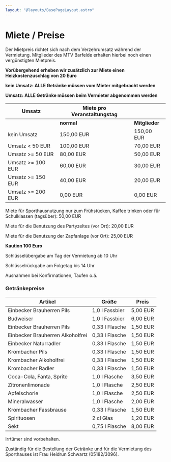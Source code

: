 ```yaml
---
layout: "@layouts/BasePageLayout.astro"
---
```


# Miete / Preise

Der Mietpreis richtet sich nach dem Verzehrumsatz während der Vermietung. Mitglieder des MTV Barfelde erhalten hierbei noch einen vergünstigten Mietpreis.

**Vorübergehend erheben wir zusätzlich zur Miete einen Heizkostenzuschlag von 20 Euro**

**kein Umsatz: ALLE Getränke müssen vom Mieter mitgebracht werden**

**Umsatz: ALLE Getränke müssen beim Vermieter abgenommen werden**

| Umsatz            | Miete pro Veranstaltungstag |                |
| ----------------- | --------------------------- | -------------- |
|                   | **normal**                  | **Mitglieder** |
| kein Umsatz       | 150,00 EUR                  | 150,00 EUR     |
| Umsatz < 50 EUR   | 100,00 EUR                  | 70,00 EUR      |
| Umsatz >= 50 EUR  | 80,00 EUR                   | 50,00 EUR      |
| Umsatz >= 100 EUR | 60,00 EUR                   | 30,00 EUR      |
| Umsatz >= 150 EUR | 40,00 EUR                   | 20,00 EUR      |
| Umsatz >= 200 EUR | 0,00 EUR                    | 0,00 EUR       |

Miete für Sporthausnutzung nur zum Frühstücken, Kaffee trinken oder für Schulklassen (tagsüber): 50,00 EUR

Miete für die Benutzung des Partyzeltes (vor Ort): 20,00 EUR

Miete für die Benutzung der Zapfanlage (vor Ort): 25,00 EUR

**Kaution 100 Euro**

Schlüsselübergabe am Tag der Vermietung ab 10 Uhr

Schlüsselrückgabe am Folgetag bis 14 Uhr

Ausnahmen bei Konfirmationen, Taufen o.ä.

### Getränkepreise

| Artikel                          | Größe          | Preis    |
| -------------------------------- | -------------- | -------- |
| Einbecker Brauherren Pils        | 1,0 l Fassbier | 5,00 EUR |
| Budweiser                        | 1,0 l Fassbier | 6,00 EUR |
| Einbecker Brauherren Pils        | 0,33 l Flasche | 1,50 EUR |
| Einbecker Brauherren Alkoholfrei | 0,33 l Flasche | 1,50 EUR |
| Einbecker Naturradler            | 0,33 l Flasche | 1,50 EUR |
| Krombacher Pils                  | 0,33 l Flasche | 1,50 EUR |
| Krombacher Alkoholfrei           | 0,33 l Flasche | 1,50 EUR |
| Krombacher Radler                | 0,33 l Flasche | 1,50 EUR |
| Coca-Cola, Fanta, Sprite         | 1,0 l Flasche  | 3,50 EUR |
| Zitronenlimonade                 | 1,0 l Flasche  | 2,50 EUR |
| Apfelschorle                     | 1,0 l Flasche  | 2,50 EUR |
| Mineralwasser                    | 1,0 l Flasche  | 2,00 EUR |
| Krombacher Fassbrause            | 0,33 l Flasche | 1,50 EUR |
| Spirituosen                      | 2 cl Glas      | 1,20 EUR |
| Sekt                             | 0,75 l Flasche | 8,00 EUR |

Irrtümer sind vorbehalten.

Zuständig für die Bestellung der Getränke und für die Vermietung des Sporthauses ist Frau Heidrun Schwartz (05182/3096).
